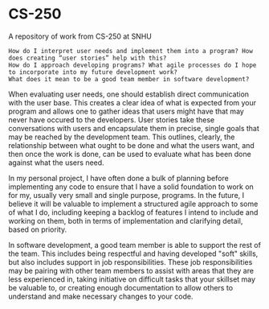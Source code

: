 # CS-250
A repository of work from CS-250 at SNHU

```
How do I interpret user needs and implement them into a program? How does creating “user stories” help with this?
How do I approach developing programs? What agile processes do I hope to incorporate into my future development work?
What does it mean to be a good team member in software development?
```

When evaluating user needs, one should establish direct communication with the user base. This creates a clear idea of what is expected from your program and allows one to gather ideas that users might have that may never have occured to the developers. User stories take these conversations with users and encapsulate them in precise, single goals that may be reached by the development team. This outlines, clearly, the relationship between what ought to be done and what the users want, and then once the work is done, can be used to evaluate what has been done against what the users need.

In my personal project, I have often done a bulk of planning before implementing any code to ensure that I have a solid foundation to work on for my, usually very small and single purpose, programs. In the future, I believe it will be valuable to implement a structured agile approach to some of what I do, including keeping a backlog of features I intend to include and working on them, both in terms of implementation and clarifying detail, based on priority.

In software development, a good team member is able to support the rest of the team. This includes being respectful and having developed "soft" skills, but also includes support in job responsibilities. These job responsibilities may be pairing with other team members to assist with areas that they are less experienced in, taking initiative on difficult tasks that your skillset may be valuable to, or creating enough documentation to allow others to understand and make necessary changes to your code.
